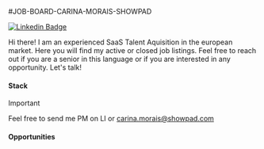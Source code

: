 #JOB-BOARD-CARINA-MORAIS-SHOWPAD

[![Linkedin Badge](https://img.shields.io/badge/-Carina%20Morais-blue?style=flat&logo=Linkedin&logoColor=white&link=https://www.linkedin.com/in/anacarinamorais/)](https://www.linkedin.com/in/anacarinamorais)

Hi there! I am an experienced SaaS Talent Aquisition in the european market. Here you will find my active or closed job listings. Feel free to reach out if you are a senior in this language or if you are interested in any opportunity. Let's talk!

#### Stack



> [!IMPORTANT]  
> Feel free to send me PM on LI or [carina.morais@showpad.com](carina.morais@showpad.com)

#### Opportunities
